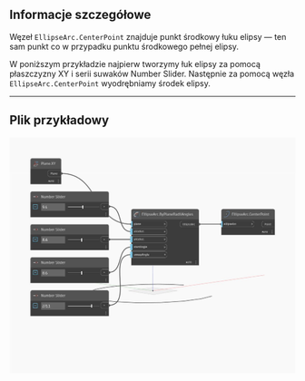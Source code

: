 ## Informacje szczegółowe
Węzeł `EllipseArc.CenterPoint` znajduje punkt środkowy łuku elipsy — ten sam punkt co w przypadku punktu środkowego pełnej elipsy.

W poniższym przykładzie najpierw tworzymy łuk elipsy za pomocą płaszczyzny XY i serii suwaków Number Slider. Następnie za pomocą węzła `EllipseArc.CenterPoint` wyodrębniamy środek elipsy.

___
## Plik przykładowy

![CenterPoint](./Autodesk.DesignScript.Geometry.EllipseArc.CenterPoint_img.jpg)

